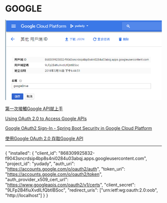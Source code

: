 # GOOGLE


![key](yudady.png)


[第一次接觸Google API就上手](https://www.ithome.com.tw/guest-post/98590)



[
Using OAuth 2.0 to Access Google APIs](https://developers.google.com/identity/protocols/OAuth2)





[Google OAuth2 Sign-In - Spring Boot Security in Google Cloud Platform](https://www.youtube.com/watch?v=00-hMP2KKSs)


[使用Google OAuth 2.0 存取Google API](http://blog.kenyang.net/2012/09/15/google-oauth-20-google-api)







---

{
	"installed": {
		"client_id": "868309925832-f9043sncrdsip4bp8s4ni0284u03abqj.apps.googleusercontent.com",
		"project_id": "yudady",
		"auth_uri": "https://accounts.google.com/o/oauth2/auth",
		"token_uri": "https://accounts.google.com/o/oauth2/token",
		"auth_provider_x509_cert_url": "https://www.googleapis.com/oauth2/v1/certs",
		"client_secret": "9LFp2B4fiuXvdlLfQbtIBSoc",
		"redirect_uris": ["urn:ietf:wg:oauth:2.0:oob",
		"http://localhost"]
	}
}